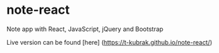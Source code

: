 # note-react

Note app with React, JavaScript, jQuery and Bootstrap

Live version can be found [here] (https://t-kubrak.github.io/note-react/)
